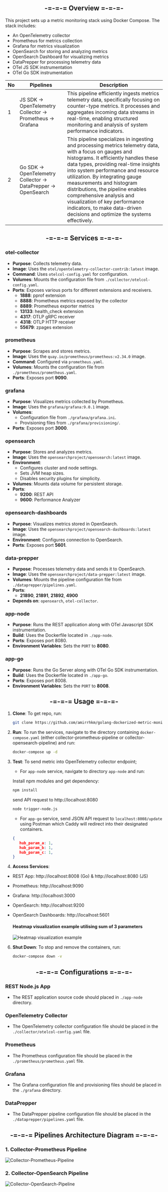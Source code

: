 <h2 align="center"> -=-=-= Overview =-=-=- </h2>

This project sets up a metric monitoring stack using Docker Compose. The stack includes:
- An OpenTelemetry collector
- Prometheus for metrics collection
- Grafana for metrics visualization
- OpenSearch for storing and analyzing metrics
- OpenSearch Dashboard for visualizing metrics
- DataPrepper for processing telemetry data
- OTel JS SDK instrumentation
- OTel Go SDK instrumentation

| No | Pipelines | Description |
| ---- | ---- | ---- |
| 1 | JS SDK → OpenTelemetry Collector → Prometheus → Grafana | This pipeline efficiently ingests metrics telemetry data, specifically focusing on counter-type metrics. It processes and aggregates incoming data streams in real-time, enabling structured monitoring and analysis of system performance indicators. |
| 2 | Go SDK → OpenTelemetry Collector → DataPrepper → OpenSearch | This pipeline specializes in ingesting and processing metrics telemetry data, with a focus on gauges and histograms. It efficiently handles these data types, providing real-time insights into system performance and resource utilization. By integrating gauge measurements and histogram distributions, the pipeline enables comprehensive analysis and visualization of key performance indicators, to make data-driven decisions and optimize the systems effectively. |

<h2 align="center"> -=-=-= Services =-=-=- </h2>

### otel-collector
- **Purpose**: Collects telemetry data.
- **Image**: Uses the `otel/opentelemetry-collector-contrib:latest` image.
- **Command**: Uses `otelcol-config.yaml` for configuration.
- **Volumes**: Mounts the configuration file from `./collector/otelcol-config.yaml`.
- **Ports**: Exposes various ports for different extensions and receivers.
   - **1888**: pprof extension
   - **8888**: Prometheus metrics exposed by the collector
   - **8889**: Prometheus exporter metrics
   - **13133**: health_check extension
   - **4317**: OTLP gRPC receiver
   - **4318**: OTLP HTTP receiver
   - **55679**: zpages extension

### prometheus
- **Purpose**: Scrapes and stores metrics.
- **Image**: Uses the `quay.io/prometheus/prometheus:v2.34.0` image.
- **Command**: Configured via `prometheus.yaml`.
- **Volumes**: Mounts the configuration file from `./prometheus/prometheus.yaml`.
- **Ports**: Exposes port **9090**.

### grafana
- **Purpose**: Visualizes metrics collected by Prometheus.
- **Image**: Uses the `grafana/grafana:9.0.1` image.
- **Volumes**: 
  - Configuration file from `./grafana/grafana.ini`.
  - Provisioning files from `./grafana/provisioning/`.
- **Ports**: Exposes port **3000**.

### opensearch
- **Purpose**: Stores and analyzes metrics.
- **Image**: Uses the `opensearchproject/opensearch:latest` image.
- **Environment**:
  - Configures cluster and node settings.
  - Sets JVM heap sizes.
  - Disables security plugins for simplicity.
- **Volumes**: Mounts data volume for persistent storage.
- **Ports**: 
  - **9200**: REST API
  - **9600**: Performance Analyzer

### opensearch-dashboards
- **Purpose**: Visualizes metrics stored in OpenSearch.
- **Image**: Uses the `opensearchproject/opensearch-dashboards:latest` image.
- **Environment**: Configures connection to OpenSearch.
- **Ports**: Exposes port **5601**.

### data-prepper
- **Purpose**: Processes telemetry data and sends it to OpenSearch.
- **Image**: Uses the `opensearchproject/data-prepper:latest` image.
- **Volumes**: Mounts the pipeline configuration file from `./dataprepper/pipelines.yaml`.
- **Ports**: 
  - **21890**, **21891**, **21892**, **4900**
- **Depends on**: `opensearch`, `otel-collector`.

### app-node
- **Purpose**: Runs the REST application along with OTel Javascript SDK instrumentation.
- **Build**: Uses the Dockerfile located in `./app-node`.
- **Ports**: Exposes port 8080.
- **Environment Variables**: Sets the `PORT` to **8080**.

### app-go
- **Purpose**: Runs the Go Server along with OTel Go SDK instrumentation.
- **Build**: Uses the Dockerfile located in `./app-go`.
- **Ports**: Exposes port 8008.
- **Environment Variables**: Sets the `PORT` to **8008**.

<h2 align="center"> -=-=-= Usage =-=-=- </h2>

1. **Clone**: To get repo, run:
   ```sh
   git clone https://github.com/amirrhkm/golang-dockerized-metric-monitoring.git
   ```

2. **Run**: To run the services, navigate to the directory containing `docker-compose.yaml` (either collector-prometheus-pipeline or collector-opensearch-pipeline) and run:
   ```sh
   docker-compose up -d
   ```
   
3. **Test**: To send metric into OpenTelemetry collector endpoint;
   
   - For `app-node` service, navigate to directory `app-node` and run:
   
   Install npm modules and get dependency:
   ```sh
   npm install
   ```
   send API request to http://localhost:8080
   ```sh
   node trigger-node.js
   ```

   - For `app-go` service, send JSON API request to `localhost:8008/update` using Postman which Caddy will redirect into their designated containers.
   ```JSON
   {
      hub_param_a: 1,
      hub_param_b: 1,
      hub_param_c: 1,
   }
   ```

5. **Access Services**:
- REST App: http://localhost:8008 (Go) & http://localhost:8080 (JS)
- Prometheus: http://localhost:9090
- Grafana: http://localhost:3000
- OpenSearch: http://localhost:9200
- OpenSearch Dashboards: http://localhost:5601

   #### Heatmap visualization example utilising sum of 3 parameters
   ![Heatmap visualization example](https://github.com/user-attachments/assets/28bf5da0-a38a-4ba9-bee2-83a8e38fb6df)

6. **Shut Down**: To stop and remove the containers, run:
   ```sh
   docker-compose down -v
   ```

<h2 align="center"> -=-=-= Configurations =-=-=- </h2>

### REST Node.js App
- The REST application source code should placed in `./app-node` directory.

### OpenTelemetry Collector
- The OpenTelemetry collector configuration file should be placed in the `./collector/otelcol-config.yaml` file.

### Prometheus
- The Prometheus configuration file should be placed in the `./prometheus/prometheus.yaml` file.

### Grafana
- The Grafana configuration file and provisioning files should be placed in the `./grafana` directory.

###  DataPrepper
- The DataPrepper pipeline configuration file should be placed in the `./dataprepper/pipelines.yaml` file.


<h2 align="center"> -=-=-= Pipelines Architecture Diagram =-=-=- </h2>

### 1. Collector-Prometheus Pipeline
![Collector-Prometheus-Pipeline](https://github.com/user-attachments/assets/0e82a200-94a7-4417-bb30-b4d9f167727c)

### 2. Collector-OpenSearch Pipeline
![Collector-OpenSearch-Pipeline](https://github.com/user-attachments/assets/b4af276c-b076-4632-8ea1-569fba0236e1)






